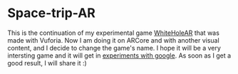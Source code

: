 # Space-trip-AR

This is the continuation of my experimental game [WhiteHoleAR](https://www.youtube.com/watch?v=Vgi7ajah898) that was made with Vuforia. Now I am doing it on ARCore and with another visual content, and I decide to change the game's name. I hope it will be a very intersting game and it will get in [experiments with google](https://experiments.withgoogle.com/collection/ar). As soon as I get a good result, I will share it :)

